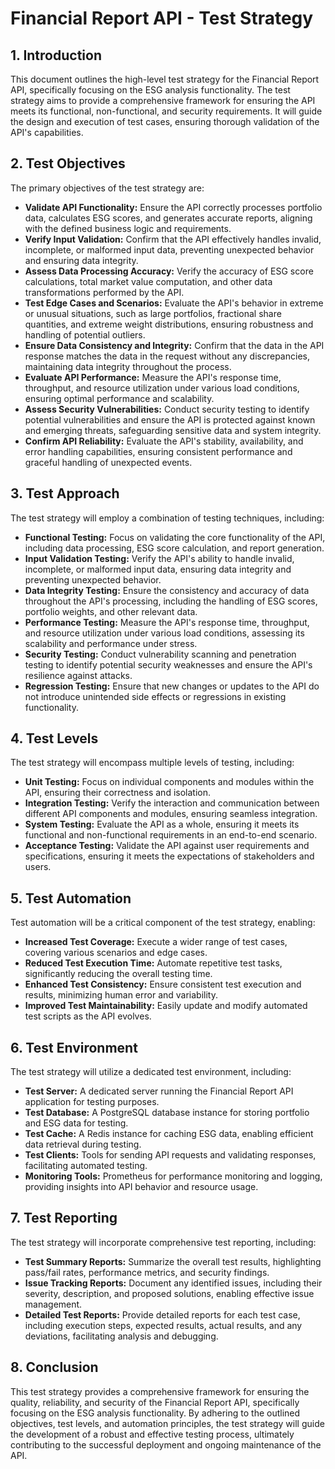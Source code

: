 # Financial Report API - Test Strategy

## 1. Introduction

This document outlines the high-level test strategy for the Financial Report API, specifically focusing on the ESG analysis functionality. The test strategy aims to provide a comprehensive framework for ensuring the API meets its functional, non-functional, and security requirements. It will guide the design and execution of test cases, ensuring thorough validation of the API's capabilities.

## 2. Test Objectives

The primary objectives of the test strategy are:

* **Validate API Functionality:** Ensure the API correctly processes portfolio data, calculates ESG scores, and generates accurate reports, aligning with the defined business logic and requirements.
* **Verify Input Validation:** Confirm that the API effectively handles invalid, incomplete, or malformed input data, preventing unexpected behavior and ensuring data integrity.
* **Assess Data Processing Accuracy:** Verify the accuracy of ESG score calculations, total market value computation, and other data transformations performed by the API.
* **Test Edge Cases and Scenarios:** Evaluate the API's behavior in extreme or unusual situations, such as large portfolios, fractional share quantities, and extreme weight distributions, ensuring robustness and handling of potential outliers.
* **Ensure Data Consistency and Integrity:** Confirm that the data in the API response matches the data in the request without any discrepancies, maintaining data integrity throughout the process.
* **Evaluate API Performance:** Measure the API's response time, throughput, and resource utilization under various load conditions, ensuring optimal performance and scalability.
* **Assess Security Vulnerabilities:** Conduct security testing to identify potential vulnerabilities and ensure the API is protected against known and emerging threats, safeguarding sensitive data and system integrity.
* **Confirm API Reliability:** Evaluate the API's stability, availability, and error handling capabilities, ensuring consistent performance and graceful handling of unexpected events.

## 3. Test Approach

The test strategy will employ a combination of testing techniques, including:

* **Functional Testing:** Focus on validating the core functionality of the API, including data processing, ESG score calculation, and report generation.
* **Input Validation Testing:** Verify the API's ability to handle invalid, incomplete, or malformed input data, ensuring data integrity and preventing unexpected behavior.
* **Data Integrity Testing:** Ensure the consistency and accuracy of data throughout the API's processing, including the handling of ESG scores, portfolio weights, and other relevant data.
* **Performance Testing:** Measure the API's response time, throughput, and resource utilization under various load conditions, assessing its scalability and performance under stress.
* **Security Testing:** Conduct vulnerability scanning and penetration testing to identify potential security weaknesses and ensure the API's resilience against attacks.
* **Regression Testing:** Ensure that new changes or updates to the API do not introduce unintended side effects or regressions in existing functionality.

## 4. Test Levels

The test strategy will encompass multiple levels of testing, including:

* **Unit Testing:** Focus on individual components and modules within the API, ensuring their correctness and isolation.
* **Integration Testing:** Verify the interaction and communication between different API components and modules, ensuring seamless integration.
* **System Testing:** Evaluate the API as a whole, ensuring it meets its functional and non-functional requirements in an end-to-end scenario.
* **Acceptance Testing:** Validate the API against user requirements and specifications, ensuring it meets the expectations of stakeholders and users.

## 5. Test Automation

Test automation will be a critical component of the test strategy, enabling:

* **Increased Test Coverage:** Execute a wider range of test cases, covering various scenarios and edge cases.
* **Reduced Test Execution Time:** Automate repetitive test tasks, significantly reducing the overall testing time.
* **Enhanced Test Consistency:** Ensure consistent test execution and results, minimizing human error and variability.
* **Improved Test Maintainability:** Easily update and modify automated test scripts as the API evolves.

## 6. Test Environment

The test strategy will utilize a dedicated test environment, including:

* **Test Server:** A dedicated server running the Financial Report API application for testing purposes.
* **Test Database:** A PostgreSQL database instance for storing portfolio and ESG data for testing.
* **Test Cache:** A Redis instance for caching ESG data, enabling efficient data retrieval during testing.
* **Test Clients:** Tools for sending API requests and validating responses, facilitating automated testing.
* **Monitoring Tools:** Prometheus for performance monitoring and logging, providing insights into API behavior and resource usage.

## 7. Test Reporting

The test strategy will incorporate comprehensive test reporting, including:

* **Test Summary Reports:** Summarize the overall test results, highlighting pass/fail rates, performance metrics, and security findings.
* **Issue Tracking Reports:** Document any identified issues, including their severity, description, and proposed solutions, enabling effective issue management.
* **Detailed Test Reports:** Provide detailed reports for each test case, including execution steps, expected results, actual results, and any deviations, facilitating analysis and debugging.

## 8. Conclusion

This test strategy provides a comprehensive framework for ensuring the quality, reliability, and security of the Financial Report API, specifically focusing on the ESG analysis functionality. By adhering to the outlined objectives, test levels, and automation principles, the test strategy will guide the development of a robust and effective testing process, ultimately contributing to the successful deployment and ongoing maintenance of the API.